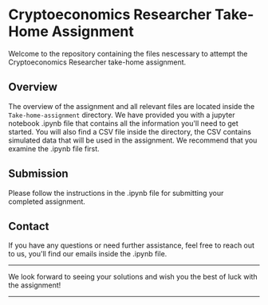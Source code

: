 # Cryptoeconomics Researcher Take-Home Assignment

Welcome to the repository containing the files nescessary to attempt the Cryptoeconomics Researcher take-home assignment.

## Overview

The overview of the assignment and all relevant files are located inside the `Take-home-assignment` directory. We have provided you with a jupyter notebook .ipynb file that contains all the information you'll need to get started. You will also find a CSV file inside the directory, the CSV contains simulated data that will be used in the assignment. We recommend that you examine the .ipynb file first. 

## Submission

Please follow the instructions in the .ipynb file for submitting your completed assignment.

## Contact

If you have any questions or need further assistance, feel free to reach out to us, you'll find our emails inside the .ipynb file.

---

We look forward to seeing your solutions and wish you the best of luck with the assignment!

---
